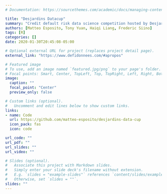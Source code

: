 ```yaml
---
# Documentation: https://sourcethemes.com/academic/docs/managing-content/

title: "Desjardins Datacup"
summary: "Credit default risk data science competition hosted by Desjardins Lab. Finished 29/150+ teams."
authors: [Matteo Esposito, Tony Yuan, Haiqi Liang, Frederic Siino]
tags: [R]
categories: []
date: 2020-01-30T20:45:08-05:00

# Optional external URL for project (replaces project detail page).
external_link: "https://www.defidonnees.com/#apropos"

# Featured image
# To use, add an image named `featured.jpg/png` to your page's folder.
# Focal points: Smart, Center, TopLeft, Top, TopRight, Left, Right, BottomLeft, Bottom, BottomRight.
image:
  caption: ""
  focal_point: "Center"
  preview_only: false

# Custom links (optional).
#   Uncomment and edit lines below to show custom links.
links:
- name: Code
  url: https://github.com/matteo-esposito/desjardins-data-cup
  icon_pack: fas
  icon: code

url_code: ""
url_pdf: ""
url_slides: ""
url_video: ""

# Slides (optional).
#   Associate this project with Markdown slides.
#   Simply enter your slide deck's filename without extension.
#   E.g. `slides = "example-slides"` references `content/slides/example-slides.md`.
#   Otherwise, set `slides = ""`.
slides: ""
---
```

